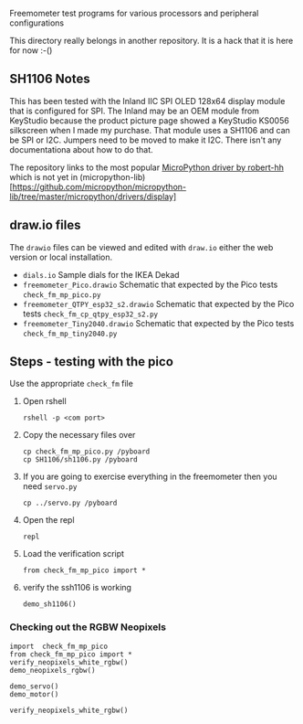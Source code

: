 Freemometer test programs for various processors and peripheral configurations

This directory really belongs in another repository.  It is a hack that it is here for now :-()

## SH1106 Notes
This has been tested with the Inland IIC SPI OLED 128x64 display module that is configured for SPI.  The Inland may be an OEM module from KeyStudio because the product picture page showed a KeyStudio KS0056 silkscreen when I made my purchase. That module uses a SH1106 and can be SPI or I2C. Jumpers need to be moved to make it I2C.  There isn't any documentationa about how to do that.

The repository links to the most popular [MicroPython driver by robert-hh](https://github.com/robert-hh/SH1106) which is not yet in (micropython-lib)[https://github.com/micropython/micropython-lib/tree/master/micropython/drivers/display]

## draw.io files
The `drawio` files can be viewed and edited with `draw.io` either the web version or local installation.

* `dials.io` Sample dials for the IKEA Dekad
* `freemometer_Pico.drawio` Schematic that expected by the Pico tests `check_fm_mp_pico.py`
* `freemometer_QTPY_esp32_s2.drawio` Schematic that expected by the Pico tests `check_fm_cp_qtpy_esp32_s2.py`
* `freemometer_Tiny2040.drawio`  Schematic that expected by the Pico tests `check_fm_mp_tiny2040.py`


## Steps - testing with the pico
Use the appropriate `check_fm` file

1. Open rshell
    ```
    rshell -p <com port>
    ```
1. Copy the necessary files over
    ```
    cp check_fm_mp_pico.py /pyboard
    cp SH1106/sh1106.py /pyboard
    ```
1. If you are going to exercise everything in the freemometer then you need `servo.py`
    ```
    cp ../servo.py /pyboard
    ```
1. Open the repl
    ```
    repl
    ```
1. Load the verification script
    ```
    from check_fm_mp_pico import *
    ```
1. verify the ssh1106 is working
    ```
    demo_sh1106()
    ```

### Checking out the RGBW Neopixels

```
import  check_fm_mp_pico
from check_fm_mp_pico import *
verify_neopixels_white_rgbw()
demo_neopixels_rgbw()

demo_servo()
demo_motor()

verify_neopixels_white_rgbw()

```